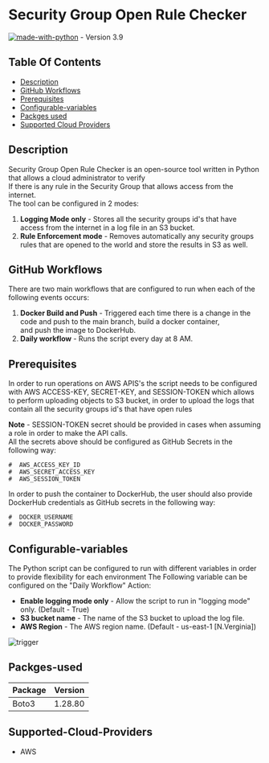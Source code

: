 # Security Group Open Rule Checker
[![made-with-python](https://img.shields.io/badge/Made%20with-Python-1f425f.svg)](https://www.python.org/) - Version 3.9

## Table Of Contents ###
- [Description](#description)
- [GitHub Workflows](#GitHub-Workflows )
- [Prerequisites](#Prerequisites )
- [Configurable-variables](#Configurable-variables )
- [Packges used](#Packges-used )
- [Supported Cloud Providers](#Supported-Cloud-Providers )

## Description ##
Security Group Open Rule Checker is an open-source tool written in Python that allows a cloud administrator to verify<br>
If there is any rule in the Security Group that allows access from the internet.<br>
The tool can be configured in 2 modes:<br>
1. **Logging Mode only** - Stores all the security groups id's that have access from the internet in a log file in an S3 bucket.<br>
2. **Rule Enforcement mode** - Removes automatically any security groups rules that are opened to the world and store the results in S3 as well.

## GitHub Workflows ##
There are two main workflows that are configured to run when each of the following events occurs:
1.  **Docker Build and Push** - Triggered each time there is a change in the code and push to the main branch, build a docker container,<br> and push the image to DockerHub.
2.  **Daily workflow** - Runs the script every day at 8 AM.

## Prerequisites ##
In order to run operations on AWS APIS's the script needs to be configured with AWS ACCESS-KEY, SECRET-KEY, and SESSION-TOKEN
which allows to perform uploading objects to S3 bucket, in order to upload the logs that contain all the security groups id's that have open rules<br>

**Note** - SESSION-TOKEN secret should be provided in cases when assuming a role in order to make the API calls.<br>
All the secrets above should be configured as GitHub Secrets in the following way:

```
#  AWS_ACCESS_KEY_ID
#  AWS_SECRET_ACCESS_KEY
#  AWS_SESSION_TOKEN
```

In order to push the container to DockerHub, the user should also provide DockerHub credentials as GitHub secrets in the following way:

```
#  DOCKER_USERNAME
#  DOCKER_PASSWORD
```

## Configurable-variables ##

The Python script can be configured to run with different variables in order to provide flexibility for each environment
The Following variable can be configured on the "Daily Workflow" Action:
* **Enable logging mode only** - Allow the script to run in "logging mode" only. (Default - True)
* **S3 bucket name** -  The name of the S3 bucket to upload the log file.
* **AWS Region** -  The AWS region name. (Default - us-east-1 [N.Verginia])
  
![trigger](https://github.com/MaorYahalomi/maven-project/assets/30255797/9c6a6abe-bcfd-4e09-be06-a743ba797d27)

## Packges-used ##

| Package  | Version |
| ------------- | ------------- |
| Boto3  | 1.28.80  |


## Supported-Cloud-Providers ##
* AWS